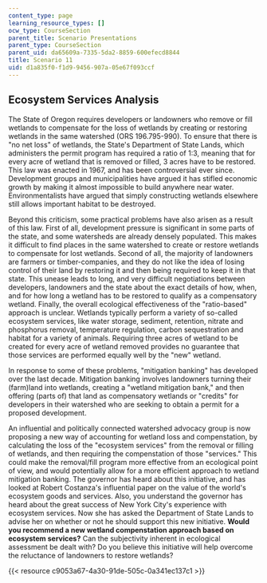 ```yaml
---
content_type: page
learning_resource_types: []
ocw_type: CourseSection
parent_title: Scenario Presentations
parent_type: CourseSection
parent_uid: da65609a-7335-5da2-8859-600efecd8844
title: Scenario 11
uid: d1a835f0-f1d9-9456-907a-05e67f093ccf
---
```


Ecosystem Services Analysis
---------------------------

The State of Oregon requires developers or landowners who remove or fill wetlands to compensate for the loss of wetlands by creating or restoring wetlands in the same watershed (ORS 196.795-990). To ensure that there is "no net loss" of wetlands, the State's Department of State Lands, which administers the permit program has required a ratio of 1:3, meaning that for every acre of wetland that is removed or filled, 3 acres have to be restored. This law was enacted in 1967, and has been controversial ever since. Development groups and municipalities have argued it has stifled economic growth by making it almost impossible to build anywhere near water. Environmentalists have argued that simply constructing wetlands elsewhere still allows important habitat to be destroyed.

Beyond this criticism, some practical problems have also arisen as a result of this law. First of all, development pressure is significant in some parts of the state, and some watersheds are already densely populated. This makes it difficult to find places in the same watershed to create or restore wetlands to compensate for lost wetlands. Second of all, the majority of landowners are farmers or timber-companies, and they do not like the idea of losing control of their land by restoring it and then being required to keep it in that state. This unease leads to long, and very difficult negotiations between developers, landowners and the state about the exact details of how, when, and for how long a wetland has to be restored to qualify as a compensatory wetland. Finally, the overall ecological effectiveness of the "ratio-based" approach is unclear. Wetlands typically perform a variety of so-called ecosystem services, like water storage, sediment, retention, nitrate and phosphorus removal, temperature regulation, carbon sequestration and habitat for a variety of animals. Requiring three acres of wetland to be created for every acre of wetland removed provides no guarantee that those services are performed equally well by the "new" wetland.

In response to some of these problems, "mitigation banking" has developed over the last decade. Mitigation banking involves landowners turning their (farm)land into wetlands, creating a "wetland mitigation bank," and then offering (parts of) that land as compensatory wetlands or "credits" for developers in their watershed who are seeking to obtain a permit for a proposed development.

An influential and politically connected watershed advocacy group is now proposing a new way of accounting for wetland loss and compenstation, by calculating the loss of the "ecosystem services" from the removal or filling of wetlands, and then requiring the compenstation of those "services." This could make the removal/fill program more effective from an ecological point of view, and would potentially allow for a more efficient approach to wetland mitigation banking. The governor has heard about this initiative, and has looked at Robert Costanza's influential paper on the value of the world's ecosystem goods and services. Also, you understand the governor has heard about the great success of New York City's experience with ecosystem services. Now she has asked the Department of State Lands to advise her on whether or not he should support this new initiative. **Would you recommend a new wetland compenstation approach based on ecosystem services?** Can the subjectivity inherent in ecological assessment be dealt with? Do you believe this initiative will help overcome the reluctance of landowners to restore wetlands?

{{< resource c9053a67-4a30-91de-505c-0a341ec137c1 >}}